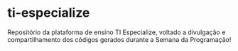 # ti-especialize
Repositório da plataforma de ensino TI Especialize, voltado a divulgação e compartilhamento dos códigos gerados durante a Semana da Programação!
